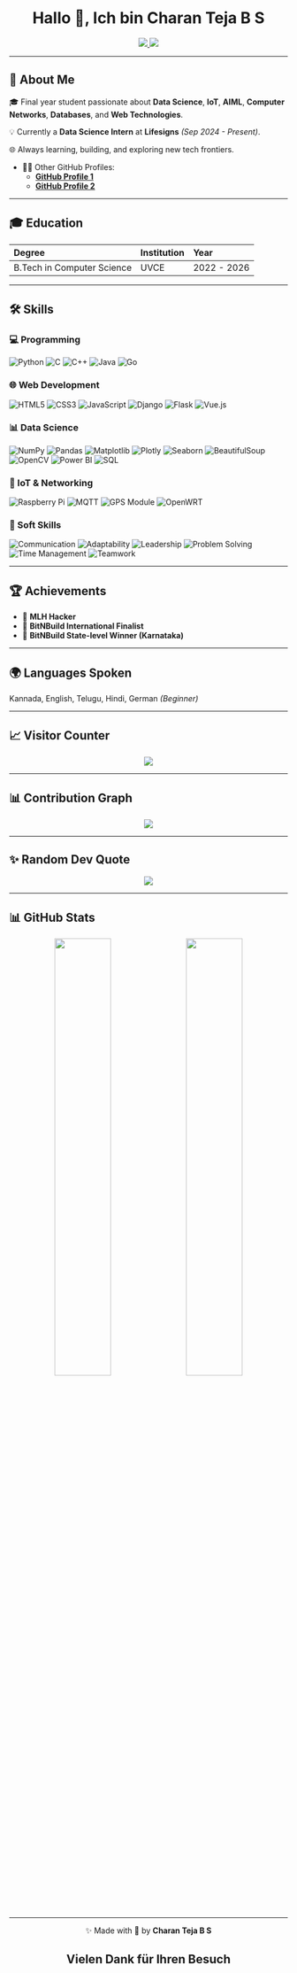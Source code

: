 <h1 align="center">Hallo 👋, Ich bin Charan Teja B S</h1>

<p align="center">
  <a href="https://charanteja.co/" target="_blank">
    <img src="https://img.shields.io/badge/-Website-000000?style=for-the-badge&logo=google-chrome&logoColor=white">
  </a>
  <a href="https://www.linkedin.com/in/charan-teja-6b1a4026a/" target="_blank">
    <img src="https://img.shields.io/badge/-LinkedIn-0A66C2?style=for-the-badge&logo=linkedin&logoColor=white">
  </a>
</p>

---

## 📌 About Me

🎓 Final year student passionate about **Data Science**, **IoT**, **AIML**, **Computer Networks**, **Databases**, and **Web Technologies**.

💡 Currently a **Data Science Intern** at **Lifesigns** *(Sep 2024 - Present)*.

🌐 Always learning, building, and exploring new tech frontiers.

- 👨‍💻 Other GitHub Profiles:
  - [**GitHub Profile 1**](https://github.com/CharanTejaBS-cherrypy)
  - [**GitHub Profile 2**](https://github.com/CharanTejaBS6/)

---

## 🎓 Education

| Degree               | Institution | Year        |
|:--------------------|:------------|:------------|
| B.Tech in Computer Science | UVCE        | 2022 - 2026 |

---

## 🛠️ Skills

### 💻 Programming

![Python](https://img.shields.io/badge/-Python-3776AB?logo=python&logoColor=white&style=for-the-badge)
![C](https://img.shields.io/badge/-C-00599C?logo=c&logoColor=white&style=for-the-badge)
![C++](https://img.shields.io/badge/-C++-00599C?logo=cplusplus&logoColor=white&style=for-the-badge)
![Java](https://img.shields.io/badge/-Java-007396?logo=java&logoColor=white&style=for-the-badge)
![Go](https://img.shields.io/badge/-Go-00ADD8?logo=go&logoColor=white&style=for-the-badge)

### 🌐 Web Development

![HTML5](https://img.shields.io/badge/-HTML5-E34F26?logo=html5&logoColor=white&style=for-the-badge)
![CSS3](https://img.shields.io/badge/-CSS3-1572B6?logo=css3&logoColor=white&style=for-the-badge)
![JavaScript](https://img.shields.io/badge/-JavaScript-F7DF1E?logo=javascript&logoColor=black&style=for-the-badge)
![Django](https://img.shields.io/badge/-Django-092E20?logo=django&logoColor=white&style=for-the-badge)
![Flask](https://img.shields.io/badge/-Flask-000000?logo=flask&logoColor=white&style=for-the-badge)
![Vue.js](https://img.shields.io/badge/-Vue.js-4FC08D?logo=vue.js&logoColor=white&style=for-the-badge)

### 📊 Data Science

![NumPy](https://img.shields.io/badge/-NumPy-013243?logo=numpy&logoColor=white&style=for-the-badge)
![Pandas](https://img.shields.io/badge/-Pandas-150458?logo=pandas&logoColor=white&style=for-the-badge)
![Matplotlib](https://img.shields.io/badge/-Matplotlib-11557C?logo=matplotlib&logoColor=white&style=for-the-badge)
![Plotly](https://img.shields.io/badge/-Plotly-3F4F75?logo=plotly&logoColor=white&style=for-the-badge)
![Seaborn](https://img.shields.io/badge/-Seaborn-3776AB?style=for-the-badge)
![BeautifulSoup](https://img.shields.io/badge/-BeautifulSoup-000000?style=for-the-badge)
![OpenCV](https://img.shields.io/badge/-OpenCV-5C3EE8?logo=opencv&logoColor=white&style=for-the-badge)
![Power BI](https://img.shields.io/badge/-Power%20BI-F2C811?logo=powerbi&logoColor=black&style=for-the-badge)
![SQL](https://img.shields.io/badge/-SQL-4479A1?logo=mysql&logoColor=white&style=for-the-badge)

### 📡 IoT & Networking

![Raspberry Pi](https://img.shields.io/badge/-Raspberry%20Pi-C51A4A?logo=raspberrypi&logoColor=white&style=for-the-badge)
![MQTT](https://img.shields.io/badge/-MQTT-660066?style=for-the-badge)
![GPS Module](https://img.shields.io/badge/-GPS%20Module-000000?style=for-the-badge)
![OpenWRT](https://img.shields.io/badge/-OpenWRT-003366?style=for-the-badge)

### 🧠 Soft Skills

![Communication](https://img.shields.io/badge/-Communication-00C897?style=for-the-badge)
![Adaptability](https://img.shields.io/badge/-Adaptability-FFC300?style=for-the-badge)
![Leadership](https://img.shields.io/badge/-Leadership-28A745?style=for-the-badge)
![Problem Solving](https://img.shields.io/badge/-Problem%20Solving-FF5733?style=for-the-badge)
![Time Management](https://img.shields.io/badge/-Time%20Management-6F42C1?style=for-the-badge)
![Teamwork](https://img.shields.io/badge/-Teamwork-007BFF?style=for-the-badge)

---

## 🏆 Achievements

- 🥇 **MLH Hacker**
- 🥈 **BitNBuild International Finalist**
- 🥇 **BitNBuild State-level Winner (Karnataka)**

---

## 🌍 Languages Spoken

Kannada, English, Telugu, Hindi, German *(Beginner)*

---

## 📈 Visitor Counter

<p align="center">
  <img src="https://komarev.com/ghpvc/?username=CharanTeja-BS&style=for-the-badge">
</p>

---

## 📊 Contribution Graph

<p align="center">
  <img src="https://github-readme-activity-graph.vercel.app/graph?username=CharanTeja-BS&theme=react-dark&bg_color=0D1117">
</p>

---

## ✨ Random Dev Quote

<p align="center">
  <img src="https://quotes-github-readme.vercel.app/api?type=horizontal&theme=radical">
</p>

---

## 📊 GitHub Stats

<p align="center">
  <img src="https://github-readme-stats.vercel.app/api?username=CharanTeja-BS&show_icons=true&theme=radical" width="45%" />
  &nbsp;
  <img src="https://github-readme-stats.vercel.app/api/top-langs/?username=CharanTeja-BS&layout=compact&theme=radical" width="45%" />
</p>

---

<p align="center">✨ Made with 💜 by <strong>Charan Teja B S</strong></p>
<h2 align="center">Vielen Dank für Ihren Besuch</h2>
